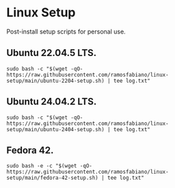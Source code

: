 # Linux Setup

Post-install setup scripts for personal use.


## Ubuntu 22.04.5 LTS.

`sudo bash -c "$(wget -qO- https://raw.githubusercontent.com/ramosfabiano/linux-setup/main/ubuntu-2204-setup.sh) | tee log.txt"`


## Ubuntu 24.04.2 LTS.

`sudo bash -c "$(wget -qO- https://raw.githubusercontent.com/ramosfabiano/linux-setup/main/ubuntu-2404-setup.sh) | tee log.txt"`


## Fedora 42.

`sudo bash -e -c "$(wget -qO- https://raw.githubusercontent.com/ramosfabiano/linux-setup/main/fedora-42-setup.sh) | tee log.txt"`
